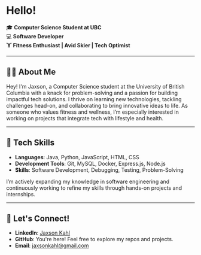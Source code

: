 # Hello!

🎓 **Computer Science Student at UBC**  
💻 **Software Developer**  
🏋️ **Fitness Enthusiast | Avid Skier | Tech Optimist**

---

## 👨‍💻 About Me
Hey! I'm Jaxson, a Computer Science student at the University of British Columbia with a knack for problem-solving and a passion for building impactful tech solutions. I thrive on learning new technologies, tackling challenges head-on, and collaborating to bring innovative ideas to life. As someone who values fitness and wellness, I’m especially interested in working on projects that integrate tech with lifestyle and health.

---

## 🔧 Tech Skills
- **Languages**: Java, Python, JavaScript, HTML, CSS
- **Development Tools**: Git, MySQL, Docker, Express.js, Node.js
- **Skills**: Software Development, Debugging, Testing, Problem-Solving

I’m actively expanding my knowledge in software engineering and continuously working to refine my skills through hands-on projects and internships.

---

## 🚀 Let's Connect!
- **LinkedIn**: [Jaxson Kahl](https://www.linkedin.com/in/jaxson-kahl-b8b464269/)
- **GitHub**: You're here! Feel free to explore my repos and projects.
- **Email**: jaxsonkahl@gmail.com

